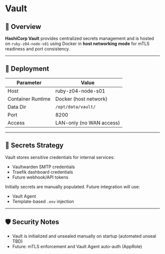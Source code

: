 # Vault

## 🔧 Overview

**HashiCorp Vault** provides centralized secrets management and is hosted on `ruby-z04-node-s01` using Docker in **host networking mode** for mTLS readiness and port consistency.

---

## 🧱 Deployment

| Parameter            | Value                    |
|---------------------|--------------------------|
| Host                | ruby-z04-node-s01        |
| Container Runtime   | Docker (host network)    |
| Data Dir            | `/opt/data/vault/`       |
| Port                | 8200                     |
| Access              | LAN-only (no WAN access) |

---

## 🔐 Secrets Strategy

Vault stores sensitive credentials for internal services:
- Vaultwarden SMTP credentials
- Traefik dashboard credentials
- Future webhook/API tokens

Initially secrets are manually populated. Future integration will use:
- Vault Agent
- Template-based `.env` injection

---

## 🛡️ Security Notes

- Vault is initialized and unsealed manually on startup (automated unseal TBD)
- Future: mTLS enforcement and Vault Agent auto-auth (AppRole)
